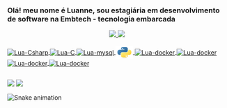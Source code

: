 ### Olá! meu nome é Luanne, sou estagiária em desenvolvimento de software na Embtech - tecnologia embarcada

<div align="center">
  <a href="https://github.com/LuanneEmbtech">
  <img height="140em" src="https://github-readme-stats.vercel.app/api?username=LuanneEmbtech&show_icons=true&theme=bear&include_all_commits=true&count_private=true"/>
  <img height="140em" src="https://github-readme-stats.vercel.app/api/top-langs/?username=LuanneEmbtech&layout=compact&langs_count=7&theme=bear"/>
</div>
<div style="display: inline_block"><br>
  <img align="center" alt="Lua-Csharp" height="30" width="40" src="https://cdn.jsdelivr.net/gh/devicons/devicon/icons/csharp/csharp-original.svg">
  <img align="center" alt="Lua-C" height="30" width="40" src="https://cdn.jsdelivr.net/gh/devicons/devicon/icons/c/c-original.svg">
  <img align="center" alt="Lua-mysql" height="30" width="40" src="https://cdn.jsdelivr.net/gh/devicons/devicon/icons/mysql/mysql-plain.svg">
  <img align="center" alt="Lua-Python" height="30" width="40" src="https://raw.githubusercontent.com/devicons/devicon/master/icons/python/python-original.svg">
  <img align="center" alt="Lua-docker" height="40" width="50" src="https://cdn.jsdelivr.net/gh/devicons/devicon/icons/docker/docker-original-wordmark.svg">
  <img align="center" alt="Lua-docker" height="40" width="50" src="https://cdn.jsdelivr.net/gh/devicons/devicon/icons/grafana/grafana-original-wordmark.svg">
  <img align="center" alt="Lua-docker" height="30" width="40" src="https://cdn.jsdelivr.net/gh/devicons/devicon/icons/linux/linux-original.svg">
  <img align="center" alt="Lua-docker" height="30" width="40" src="https://cdn.jsdelivr.net/gh/devicons/devicon/icons/postgresql/postgresql-original.svg">
  
</div>
  
  ##
 
<div> 
  <a href = "mailto:luanezattilima@hotmail.com"><img src="https://img.shields.io/badge/-Email-%23333?style=for-the-badge&logo=gmail&logoColor=white" target="_blank"></a>
  <a href="https://www.linkedin.com/in/luanne-lima-40aa621b9/" target="_blank"><img src="https://img.shields.io/badge/-LinkedIn-%230077B5?style=for-the-badge&logo=linkedin&logoColor=white" target="_blank"></a> 
 
  ![Snake animation](https://github.com/LuanneEmbtech/LuanneEmbtech/blob/output/github-contribution-grid-snake.svg)
 
</div>
